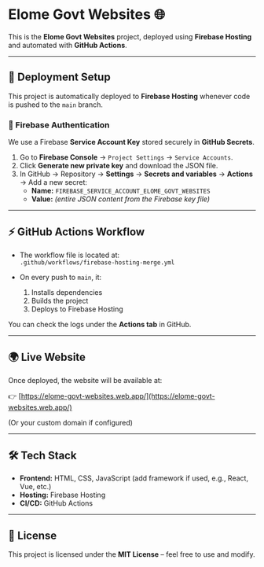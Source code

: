 # Elome Govt Websites 🌐

This is the **Elome Govt Websites** project, deployed using **Firebase Hosting** and automated with **GitHub Actions**.

---

## 🚀 Deployment Setup

This project is automatically deployed to **Firebase Hosting** whenever code is pushed to the `main` branch.

### 🔑 Firebase Authentication
We use a Firebase **Service Account Key** stored securely in **GitHub Secrets**.

1. Go to **Firebase Console** → `Project Settings` → `Service Accounts`.
2. Click **Generate new private key** and download the JSON file.
3. In GitHub → Repository → **Settings** → **Secrets and variables** → **Actions** → Add a new secret:
   - **Name:** `FIREBASE_SERVICE_ACCOUNT_ELOME_GOVT_WEBSITES`
   - **Value:** *(entire JSON content from the Firebase key file)*

---

## ⚡ GitHub Actions Workflow

- The workflow file is located at:  
  `.github/workflows/firebase-hosting-merge.yml`

- On every push to `main`, it:
  1. Installs dependencies
  2. Builds the project
  3. Deploys to Firebase Hosting

You can check the logs under the **Actions tab** in GitHub.

---

## 🌍 Live Website
Once deployed, the website will be available at:

👉 [https://elome-govt-websites.web.app/](https://elome-govt-websites.web.app/)  

(Or your custom domain if configured)

---

## 🛠️ Tech Stack
- **Frontend:** HTML, CSS, JavaScript (add framework if used, e.g., React, Vue, etc.)
- **Hosting:** Firebase Hosting
- **CI/CD:** GitHub Actions

---

## 📜 License
This project is licensed under the **MIT License** – feel free to use and modify.
